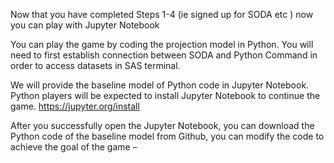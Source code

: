Now that you have completed Steps 1-4 (ie signed up for SODA etc ) now you can play with Jupyter Notebook 

You can play the game by coding the projection model in Python. You will need to first establish connection between SODA and Python Command in order to access datasets in SAS terminal.

We will provide the baseline model of Python code in Jupyter Notebook. Python players will be expected to install Jupyter Notebook to continue the game. 
https://jupyter.org/install

After you successfully open the Jupyter Notebook, you can download the Python code of the baseline model from Github, you can modify the code to achieve the goal of the game –
